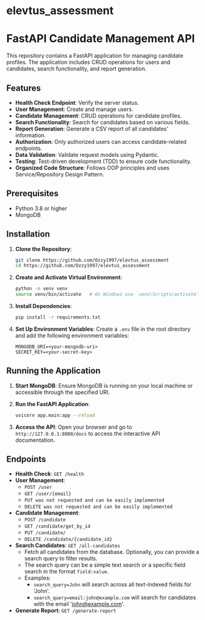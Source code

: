 # elevtus_assessment



# FastAPI Candidate Management API

This repository contains a FastAPI application for managing candidate profiles. The application includes CRUD operations for users and candidates, search functionality, and report generation.

## Features

- **Health Check Endpoint**: Verify the server status.
- **User Management**: Create and manage users.
- **Candidate Management**: CRUD operations for candidate profiles.
- **Search Functionality**: Search for candidates based on various fields.
- **Report Generation**: Generate a CSV report of all candidates' information.
- **Authorization**: Only authorized users can access candidate-related endpoints.
- **Data Validation**: Validate request models using Pydantic.
- **Testing**: Test-driven development (TDD) to ensure code functionality.
- **Organized Code Structure**: Follows OOP principles and uses Service/Repository Design Pattern.

## Prerequisites

- Python 3.8 or higher
- MongoDB

## Installation

1. **Clone the Repository**:
    ```bash
    git clone https://github.com/Ozzy1997/elevtus_assessment
    cd https://github.com/Ozzy1997/elevtus_assessment
    ```

2. **Create and Activate Virtual Environment**:
    ```bash
    python -m venv venv
    source venv/bin/activate   # On Windows use `venv\Scripts\activate`
    ```

3. **Install Dependencies**:
    ```bash
    pip install -r requirements.txt
    ```

4. **Set Up Environment Variables**:
    Create a `.env` file in the root directory and add the following environment variables:
    ```plaintext
    MONGODB_URI=<your-mongodb-uri>
    SECRET_KEY=<your-secret-key>
    ```

## Running the Application

1. **Start MongoDB**:
    Ensure MongoDB is running on your local machine or accessible through the specified URI.

2. **Run the FastAPI Application**:
    ```bash
    uvicorn app.main:app --reload
    ```

3. **Access the API**:
    Open your browser and go to `http://127.0.0.1:8000/docs` to access the interactive API documentation.

## Endpoints

- **Health Check**: `GET /health`
- **User Management**:
  - `POST /user`
  - `GET /user/{email}`
  - `PUT was not requested and can be easily implemented`
  - `DELETE was not requested and can be easily implemented`
- **Candidate Management**:
  - `POST /candidate`
  - `GET /candidate/get_by_id`
  - `PUT /candidate/`
  - `DELETE /candidate/{candidate_id}`
- **Search Candidates**: `GET /all-candidates`
  - Fetch all candidates from the database. Optionally, you can provide a search query to filter results.
  - The search query can be a simple text search or a specific field search in the format `field:value`.
  - Examples:
    - `search_query=John` will search across all text-indexed fields for 'John'.
    - `search_query=email:john@example.com` will search for candidates with the email 'john@example.com'.
- **Generate Report**: `GET /generate-report`
